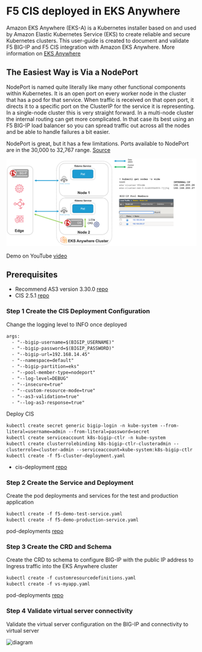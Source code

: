 # F5 CIS deployed in EKS Anywhere 

Amazon EKS Anywhere (EKS-A) is a Kubernetes installer based on and used by Amazon Elastic Kubernetes Service (EKS) to create reliable and secure Kubernetes clusters. This user-guide is created to document and validate F5 BIG-IP and F5 CIS integration with Amazon EKS Anywhere. More information on [EKS Anywhere](https://aws.amazon.com/eks/eks-anywhere/)

## The Easiest Way is Via a NodePort

NodePort is named quite literally like many other functional components within Kubernetes. It is an open port on every worker node in the cluster that has a pod for that service. When traffic is received on that open port, it directs it to a specific port on the ClusterIP for the service it is representing. In a single-node cluster this is very straight forward. In a multi-node cluster the internal routing can get more complicated. In that case its best using an F5 BIG-IP load balancer so you can spread traffic out across all the nodes and be able to handle failures a bit easier.

NodePort is great, but it has a few limitations. Ports available to NodePort are in the 30,000 to 32,767 range. [Source](https://platform9.com/blog/understanding-kubernetes-loadbalancer-vs-nodeport-vs-ingress/)

![diagram](https://github.com/mdditt2000/eks-anywhere/blob/main/user-guides/nodeport/diagram/2021-08-18_16-06-49.png)

Demo on YouTube [video]()

## Prerequisites

* Recommend AS3 version 3.30.0 [repo](https://github.com/F5Networks/f5-appsvcs-extension/releases/tag/v3.30.0)
* CIS 2.5.1 [repo](https://github.com/F5Networks/k8s-bigip-ctlr/releases/tag/v2.5.1)

### Step 1 Create the CIS Deployment Configuration

Change the logging level to INFO once deployed 

```
args: 
  - "--bigip-username=$(BIGIP_USERNAME)"
  - "--bigip-password=$(BIGIP_PASSWORD)"
  - "--bigip-url=192.168.14.45"
  - "--namespace=default"
  - "--bigip-partition=eks"
  - "--pool-member-type=nodeport"
  - "--log-level=DEBUG"
  - "--insecure=true"
  - "--custom-resource-mode=true"
  - "--as3-validation=true"
  - "--log-as3-response=true"
```

Deploy CIS

```
kubectl create secret generic bigip-login -n kube-system --from-literal=username=admin --from-literal=password=secret
kubectl create serviceaccount k8s-bigip-ctlr -n kube-system
kubectl create clusterrolebinding k8s-bigip-ctlr-clusteradmin --clusterrole=cluster-admin --serviceaccount=kube-system:k8s-bigip-ctlr
kubectl create -f f5-cluster-deployment.yaml
```

* cis-deployment [repo](https://github.com/mdditt2000/eks-anywhere/blob/main/user-guides/nodeport/cis-deployment/f5-cluster-deployment.yaml)

### Step 2 Create the Service and Deployment

Create the pod deployments and services for the test and production application

```
kubectl create -f f5-demo-test-service.yaml
kubectl create -f f5-demo-production-service.yaml
```

pod-deployments [repo](https://github.com/mdditt2000/k8s-bigip-ctlr/tree/main/user_guides/servicetypelb/pod-deployment)

### Step 3 Create the CRD and Schema

Create the CRD to schema to configure BIG-IP with the public IP address to Ingress traffic into the EKS Anywhere cluster

```
kubectl create -f customresourcedefinitions.yaml
kubectl create -f vs-myapp.yaml
```

pod-deployments [repo](https://github.com/mdditt2000/eks-anywhere/tree/main/user-guides/nodeport/crd-example)

### Step 4 Validate virtual server connectivity 

Validate the virtual server configuration on the BIG-IP and connectivity to virtual server

![diagram]()